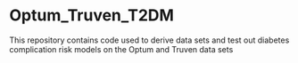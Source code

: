 # Optum_Truven_T2DM
This repository contains code used to derive data sets and test out diabetes complication risk models on the Optum and Truven data sets
